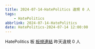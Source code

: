```yaml
---
title: 2024-07-14-HatePolitics 違規 0 人
tags:
    - HatePolitics
abbrlink: 2024-07-14-HatePolitics
date: HatePolitics-2024-07-14 12:00:00
---
```

HatePolitics 板 [板規連結](https://www.ptt.cc/bbs/HatePolitics/M.1617115262.A.D60.html)
昨天違規 0 人
